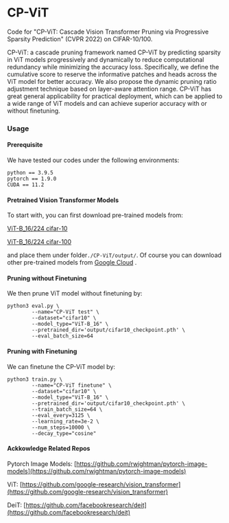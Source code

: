 # CP-ViT
Code for "CP-ViT: Cascade Vision Transformer Pruning via Progressive Sparsity Prediction" (CVPR 2022) on CIFAR-10/100.

CP-ViT: a cascade pruning framework named CP-ViT by predicting sparsity in ViT models progressively and dynamically to reduce computational redundancy while minimizing the accuracy loss. Specifically, we define the cumulative score to reserve the informative patches and heads across the ViT model for better accuracy. We also propose the dynamic pruning ratio adjustment technique based on layer-aware attention range. CP-ViT has great general applicability for practical deployment, which can be applied to a wide range of ViT models and can achieve superior accuracy with or without finetuning.

### Usage
#### Prerequisite
We have tested our codes under the following environments:
```
python == 3.9.5
pytorch == 1.9.0
CUDA == 11.2
```
#### Pretrained Vision Transformer Models
To start with, you can first download pre-trained models from:

[ViT-B_16/224 cifar-10](https://pan.baidu.com/s/1NN4k05BWpUw2tHuqjDjY8g)

[ViT-B_16/224 cifar-100](https://pan.baidu.com/s/1XVY62ik2pptQvqspnIxmuA)

and place them under folder```./CP-ViT/output/```.
Of course you can download other pre-trained models from [Google Cloud](https://console.cloud.google.com/storage/browser/vit_models/imagenet21k?pageState=(%22StorageObjectListTable%22:(%22f%22:%22%255B%255D%22))&prefix=&forceOnObjectsSortingFiltering=false) .

#### Pruning without Finetuning
We then prune ViT model without finetuning by:
```
python3 eval.py \
        --name="CP-ViT test" \
        --dataset="cifar10" \
        --model_type="ViT-B_16" \
        --pretrained_dir='output/cifar10_checkpoint.pth' \
        --eval_batch_size=64 
```
#### Pruning with Finetuning
We can finetune the CP-ViT model by:
```
python3 train.py \
        --name="CP-ViT finetune" \
        --dataset="cifar10" \
        --model_type="ViT-B_16" \
        --pretrained_dir='output/cifar10_checkpoint.pth' \
        --train_batch_size=64 \
        --eval_every=3125 \
        --learning_rate=3e-2 \
        --num_steps=10000 \
        --decay_type="cosine" 
```
#### Ackkowledge Related Repos
Pytorch Image Models: [https://github.com/rwightman/pytorch-image-models](https://github.com/rwightman/pytorch-image-models)

ViT: [https://github.com/google-research/vision_transformer](https://github.com/google-research/vision_transformer)

DeiT: [https://github.com/facebookresearch/deit](https://github.com/facebookresearch/deit)
